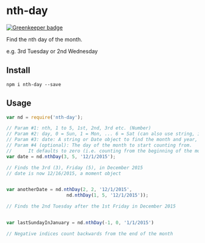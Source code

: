 # nth-day

[![Greenkeeper badge](https://badges.greenkeeper.io/guyellis/nth-day.svg)](https://greenkeeper.io/)

Find the nth day of the month.

e.g. 3rd Tuesday or 2nd Wednesday

## Install

`npm i nth-day --save`

## Usage

```js
var nd = require('nth-day');

// Param #1: nth, 1 to 5, 1st, 2nd, 3rd etc. (Number)
// Param #2: day, 0 = Sun, 1 = Mon, ... 6 = Sat (can also use string, i.e. 'monday' or 'mon')
// Param #3: date: A string or Date object to find the month and year, day is not used
// Param #4 (optional): The day of the month to start counting from.
//      It defaults to zero (i.e. counting from the beginning of the month.)
var date = nd.nthDay(3, 5, '12/1/2015');

// Finds the 3rd (3), Friday (5), in December 2015
// date is now 12/16/2015, a moment object


var anotherDate = nd.nthDay(2, 2, '12/1/2015',
                      nd.nthDay(1, 5, '12/1/2015'));

// Finds the 2nd Tuesday after the 1st Friday in December 2015


var lastSundayInJanuary = nd.nthDay(-1, 0, '1/1/2015')

// Negative indices count backwards from the end of the month
```
